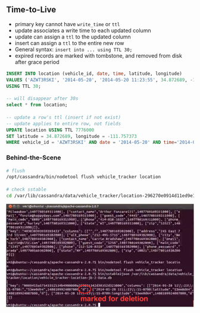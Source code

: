 ## Time-to-Live

- primary key cannot have `write_time` or `ttl`
- update associates a write time to each updated column
- update can assign a `ttl` to the updated column
- insert can assign a `ttl` to the entire new row
- General syntax: `insert into ... using TTL 30;`
- expired records are marked with tombstone, and removed from disk after grace period

```sql
INSERT INTO location (vehicle_id, date, time, latitude, longitude)
VALUES ('AZWT3RSKI', '2014-05-20', '2014-05-20 11:23:55', 34.872689, -111.757373)
USING TTL 30;

-- will disappear after 30s
select * from location;

-- update a row's ttl (insert if not exist)
-- update applies to entire row, not fields
UPDATE location USING TTL 7776000
SET latitude = 34.872689, longitude = -111.757373
WHERE vehicle_id = 'AZWT3RSKI' AND date = '2014-05-20' AND time='2014-05-20 11:23:55';
```

### Behind-the-Scene

```bash
# flush
/opt/cassandra/bin/nodetool flush vehicle_tracker location

# check sstable
cd /var/lib/cassandra/data/vehicle_tracker/location-296270e0914d11ed9e1f47ec639afef9
```

![alt-text](./assets/ttl.png)
